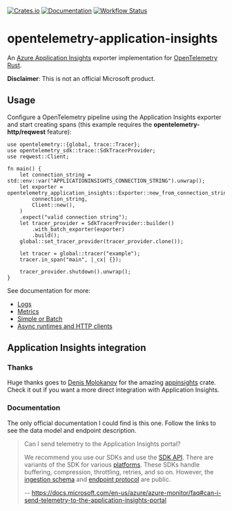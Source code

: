 [![Crates.io](https://img.shields.io/crates/v/opentelemetry-application-insights.svg)](https://crates.io/crates/opentelemetry-application-insights)
[![Documentation](https://docs.rs/opentelemetry-application-insights/badge.svg)](https://docs.rs/opentelemetry-application-insights)
[![Workflow Status](https://github.com/frigus02/opentelemetry-application-insights/workflows/CI/badge.svg)](https://github.com/frigus02/opentelemetry-application-insights/actions?query=workflow%3A%22CI%22)

# opentelemetry-application-insights

An [Azure Application Insights](https://docs.microsoft.com/en-us/azure/azure-monitor/app/app-insights-overview) exporter implementation for [OpenTelemetry Rust](https://github.com/open-telemetry/opentelemetry-rust).

**Disclaimer**: This is not an official Microsoft product.

## Usage

Configure a OpenTelemetry pipeline using the Application Insights exporter and start creating spans (this example requires the **opentelemetry-http/reqwest** feature):

```rust,no_run
use opentelemetry::{global, trace::Tracer};
use opentelemetry_sdk::trace::SdkTracerProvider;
use reqwest::Client;

fn main() {
    let connection_string = std::env::var("APPLICATIONINSIGHTS_CONNECTION_STRING").unwrap();
    let exporter = opentelemetry_application_insights::Exporter::new_from_connection_string(
        connection_string,
        Client::new(),
    )
    .expect("valid connection string");
    let tracer_provider = SdkTracerProvider::builder()
        .with_batch_exporter(exporter)
        .build();
    global::set_tracer_provider(tracer_provider.clone());

    let tracer = global::tracer("example");
    tracer.in_span("main", |_cx| {});

    tracer_provider.shutdown().unwrap();
}
```

See documentation for more:

- [Logs](https://docs.rs/opentelemetry-application-insights/latest/opentelemetry_application_insights/#logs)
- [Metrics](https://docs.rs/opentelemetry-application-insights/latest/opentelemetry_application_insights/#metrics)
- [Simple or Batch](https://docs.rs/opentelemetry-application-insights/latest/opentelemetry_application_insights/#simple-or-batch)
- [Async runtimes and HTTP clients](https://docs.rs/opentelemetry-application-insights/latest/opentelemetry_application_insights/#async-runtimes-and-http-clients)

## Application Insights integration

### Thanks

Huge thanks goes to [Denis Molokanov](https://github.com/dmolokanov) for the amazing [appinsights](https://github.com/dmolokanov/appinsights-rs) crate. Check it out if you want a more direct integration with Application Insights.

### Documentation

The only official documentation I could find is this one. Follow the links to see the data model and endpoint description.

> Can I send telemetry to the Application Insights portal?
>
> We recommend you use our SDKs and use the [SDK API](https://docs.microsoft.com/en-us/azure/azure-monitor/app/api-custom-events-metrics). There are variants of the SDK for various [platforms](https://docs.microsoft.com/en-us/azure/azure-monitor/app/platforms). These SDKs handle buffering, compression, throttling, retries, and so on. However, the [ingestion schema](https://github.com/microsoft/ApplicationInsights-dotnet/tree/master/BASE/Schema/PublicSchema) and [endpoint protocol](https://github.com/Microsoft/ApplicationInsights-Home/blob/master/EndpointSpecs/ENDPOINT-PROTOCOL.md) are public.
>
> -- https://docs.microsoft.com/en-us/azure/azure-monitor/faq#can-i-send-telemetry-to-the-application-insights-portal
